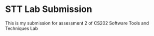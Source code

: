 # STT Lab Submission

This is my submission for assessment 2 of CS202 Software Tools and Techniques Lab

